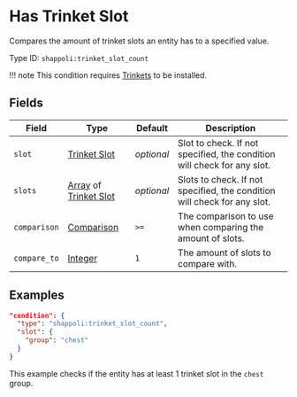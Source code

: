 # Has Trinket Slot

Compares the amount of trinket slots an entity has to a specified value.

Type ID: `shappoli:trinket_slot_count`

!!! note
This condition requires [Trinkets](https://modrinth.com/mod/trinkets/) to be installed.

## Fields

| Field        | Type                                                                                                                     | Default    | Description                                                              |
| ------------ | ------------------------------------------------------------------------------------------------------------------------ | ---------- | ------------------------------------------------------------------------ |
| `slot`       | [Trinket Slot](../../data/trinket_slot.md)                                                                               | _optional_ | Slot to check. If not specified, the condition will check for any slot.  |
| `slots`      | [Array](https://origins.readthedocs.io/en/latest/types/data_types/array//) of [Trinket Slot](../../data/trinket_slot.md) | _optional_ | Slots to check. If not specified, the condition will check for any slot. |
| `comparison` | [Comparison](https://origins.readthedocs.io/en/latest/types/data_types/comparison/)                                      | `>=`       | The comparison to use when comparing the amount of slots.                |
| `compare_to` | [Integer](https://origins.readthedocs.io/en/latest/types/data_types/integer/)                                            | `1`        | The amount of slots to compare with.                                     |

## Examples

```json
"condition": {
  "type": "shappoli:trinket_slot_count",
  "slot": {
    "group": "chest"
  }
}
```

This example checks if the entity has at least 1 trinket slot in the `chest` group.
